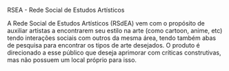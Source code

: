 RSEA - Rede Social de Estudos Artísticos

A Rede Social de Estudos Artísticos (RSdEA) vem com o propósito de auxiliar artistas a encontrarem seu estilo na arte (como cartoon, anime, etc) tendo interações sociais com outros da mesma área, tendo também abas de pesquisa para encontrar os tipos de arte desejados. O produto é direcionado a esse público que deseja aprimorar com críticas construtivas, mas não possuem um local próprio para isso.
